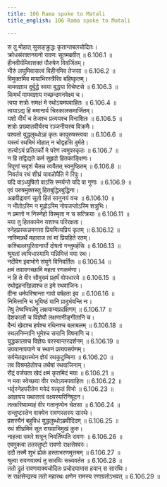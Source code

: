 ```yaml
---
title: 106 Rama spoke to Matali
title_english: 106 Rama spoke to Matali

---
```

<div class="audioEmbed"  caption="श्रीराम-हरिसीताराममूर्ति-घनपाठिभ्यां वचनम्" src="https://archive.org/download/Ramayana-recitation-Sriram-harisItArAmamUrti-Ghanapaati-v2/Kanda_6/Kanda_6_YK-106-Rama_spoke_to_Matali_0.mp3"></div>

स तु मोहात् सुसङ्क्रुद्धः कृतान्तबलचोदितः।  
क्रोधसंरक्तनयनो रावणः सूतमब्रवीत् ॥ 6.106.1 ॥   
हीनवीर्यमिवाशक्तं पौरुषेण विवर्जितम्।  
भीरुं लघुमिवासत्त्वं विहीनमिव तेजसा ॥ 6.106.2 ॥   
विमुक्तमिव मायाभिरस्त्रैरिव बहिष्कृतम्।  
मामवज्ञाय दुर्बुद्धे स्वया बुद्ध्या विचेष्टसे ॥ 6.106.3 ॥   
किमर्थं मामवज्ञाय मच्छन्दमनवेक्ष्य च।  
त्वया शत्रोः समक्षं मे रथोऽयमपवाहितः ॥ 6.106.4 ॥   
त्वयाऽद्य हि ममानार्य चिरकालसमार्जितम्।  
यशो वीर्यं च तेजश्च प्रत्ययश्च विनाशितः ॥ 6.106.5 ॥   
शत्रोः प्रख्यातवीर्यस्य रञ्जनीयस्य विक्रमैः।  
पश्यतो युद्धलुब्धोऽहं कृतः कापुरुषस्त्वया ॥ 6.106.6 ॥   
यस्त्वं रथमिमं मोहात् न चोद्वहसि दुर्मते।  
सत्योऽयं प्रतितर्को मे परेण त्वमुपस्कृतः ॥ 6.106.7 ॥   
न हि तद्विद्यते कर्म सुहृदो हितकाङ्क्षिणः।  
रिपूणां सदृशं चैतन्न त्वयैतत् स्वनुष्ठितम् ॥ 6.106.8 ॥   
निवर्तय रथं शीघ्रं यावन्नोपैति मे रिपुः।  
यदि वाऽध्युषितो वाऽसि स्मर्यन्ते यदि वा गुणाः ॥ 6.106.9 ॥   
एवं परुषमुक्तस्तु हितबुद्धिरबुद्धिना।  
अब्रवीद्रावणं सूतो हितं सानुनयं वचः ॥ 6.106.10 ॥   
न भीतोऽस्मि न मूढोऽस्मि नोपजप्तोऽस्मि शत्रुभिः।  
न प्रमत्तो न निस्नेहो विस्मृता न च सत्क्रिया ॥ 6.106.11 ॥   
मया तु हितकामेन यशश्च परिरक्षता।  
स्नेहप्रस्कन्नमनसा प्रियमित्यप्रियं कृतम् ॥ 6.106.12 ॥   
नास्मिन्नर्थे महाराज त्वं मां प्रियहिते रतम्।  
कश्चिल्लघुरिवानार्यो दोषतो गन्तुमर्हसि ॥ 6.106.13 ॥   
श्रूयतां त्वभिधास्यामि यन्निमित्तं मया रथः।  
नदीवेग इवाभोगे संयुगे विनिवर्तितः ॥ 6.106.14 ॥   
क्षमं तवावगच्छामि महता रणकर्मणा।  
न हि ते वीर सौमुख्यं प्रहर्षं वोपधारये ॥ 6.106.15 ॥   
रथोद्वहनखिन्नाश्च त इमे रथवाजिनः।  
दीना धर्मपरिश्रान्ता गावो वर्षहता इव ॥ 6.106.16 ॥   
निमित्तानि च भूयिष्ठं यानि प्रादुर्भवन्ति नः।  
तेषु तेष्वभिपन्नेषु लक्षयाम्यप्रदक्षिणम् ॥ 6.106.17 ॥   
देशकालौ च विज्ञेयौ लक्षणानीङ्गीतानि च।  
दैन्यं खेदश्च हर्षश्च रथिनश्च बलाबलम् ॥ 6.106.18 ॥   
स्थलनिम्नानि भूमेश्च समानि विषमाणि च।  
युद्धकालश्च विज्ञेयः परस्यान्तरदर्शनम् ॥ 6.106.19 ॥   
उपयानापयाने च स्थानं प्रत्यपसर्पणम्।  
सर्वमेतद्रथस्थेन ज्ञेयं रथकुटुम्बिना ॥ 6.106.20 ॥   
तव विश्रमहेतोश्च तथैषां रथवाजिनाम्।  
रौद्रं वर्जयता खेदं क्षमं कृतमिदं मया ॥ 6.106.21 ॥   
न मया स्वेच्छया वीर रथोऽयमपवाहितः ॥ 6.106.22 ॥   
भर्तृस्नेहपरीतेन मयेदं यत्कृतं विभो ॥ 6.106.23 ॥   
आज्ञापय यथातत्त्वं वक्ष्यस्यरिनिषूदन।  
तत्करिष्याम्यहं वीर गतानृण्येन चेतसा ॥ 6.106.24 ॥   
सन्तुष्टस्तेन वाक्येन रावणस्तस्य सारथेः।  
प्रशस्यैनं बहुविधं युद्धलुब्धोऽब्रवीदिदम् ॥ 6.106.25 ॥   
रथं शीघ्रमिमं सूत राघवाभिमुखं कुरु।  
नाहत्वा समरे शत्रून् निवर्तिष्यति रावणः ॥ 6.106.26 ॥   
एवमुक्त्वा ततस्तुष्टो रावणो राक्षसेश्वरः।  
ददौ तस्मै शुभं ह्येकं हस्ताभरणमुत्तमम् ॥ 6.106.27 ॥   
श्रुत्वा रावणवाक्यं तु सारथिः सन्न्यवर्तत ॥ 6.106.28 ॥   
ततो द्रुतं रावणवाक्यचोदितः प्रचोदयामास हयान् स सारथिः।  
स राक्षसेन्द्रस्य ततो महारथः क्षणेन रामस्य रणाग्रतोऽभवत् ॥ 6.106.29 ॥   